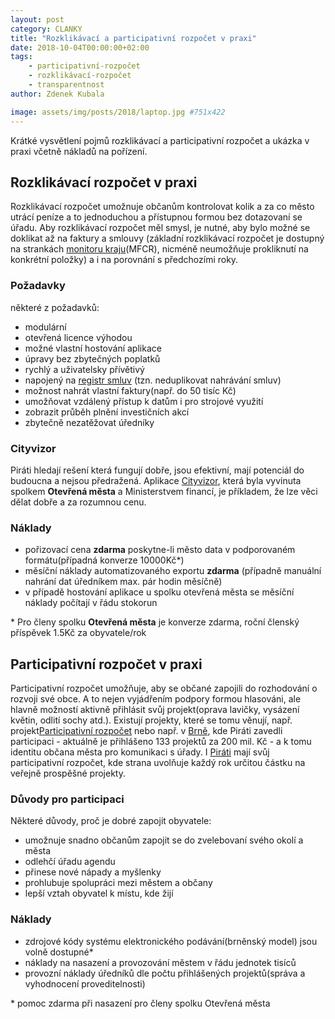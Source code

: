 ```yaml
---
layout: post
category: CLANKY
title: "Rozklikávací a participativní rozpočet v praxi"
date: 2018-10-04T00:00:00+02:00  
tags: 
    - participativní-rozpočet
    - rozklikávací-rozpočet
    - transparentnost
author: Zdenek Kubala

image: assets/img/posts/2018/laptop.jpg #751x422
---
```

Krátké vysvětlení pojmů rozklikávací a participativní rozpočet a ukázka v praxi včetně nákladů na pořízení.


Rozklikávací rozpočet v praxi
-----------------------------
Rozklikávací rozpočet umožnuje občanům kontrolovat kolik a za co město utrácí peníze a to jednoduchou a přístupnou formou
bez dotazovaní se úřadu. Aby rozklikávací rozpočet měl smysl, je nutné, aby bylo možné se doklikat až na faktury a smlouvy
(základní rozklikávací rozpočet je dostupný na strankách [monitoru kraju][1](MFCR), nicméně neumožňuje prokliknutí na 
konkrétní položky) a i na porovnání s předchozími roky.

### Požadavky
některé z požadavků:
- modulární
- otevřená licence výhodou
- možné vlastní hostování aplikace
- úpravy bez zbytečných poplatků
- rychlý a uživatelsky přívětivý
- napojený na [registr smluv][2] (tzn. neduplikovat nahrávání smluv)
- možnost nahrát vlastní faktury(např. do 50 tisíc Kč)
- umožňovat vzdálený přístup k datům i pro strojové využití
- zobrazit průběh plnění investičních akcí
- zbytečně nezatěžovat úředníky

### Cityvizor
Piráti hledají rešení která fungují dobře, jsou efektivní, mají potenciál do budoucna a nejsou předražená. 
Aplikace [Cityvizor][3], která byla vyvinuta spolkem **Otevřená města** a Ministerstvem financí, je příkladem, 
že lze věci dělat dobře a za rozumnou cenu.

### Náklady
- pořizovací cena **zdarma** poskytne-li město data v podporovaném formátu(případná konverze 10000Kč\*) 
- měsíční náklady automatizovaného exportu **zdarma** (případně manuální nahrání dat úředníkem max. pár hodin měsíčně)
- v případě hostování aplikace u spolku otevřená města se měsíční náklady počítají v řádu stokorun

\* Pro členy spolku **Otevřená města** je konverze zdarma, roční členský příspěvek 1.5Kč za obyvatele/rok 



Participativní rozpočet v praxi
-------------------------------
Participativní rozpočet umožňuje, aby se občané zapojili do rozhodování o rozvoji své obce. A to nejen vyjádřením podpory 
formou hlasováni, ale hlavně možností aktivně přihlásit svůj projekt(oprava lavičky, vysázení květin, odlití sochy atd.). 
Existují projekty, které se tomu věnují, např. projekt[Participativní rozpočet][4] nebo např. v [Brně][5], kde Piráti zavedli 
participaci - aktuálně je přihlášeno 133 projektů za 200 mil. Kč - a k tomu identitu občana města pro komunikaci s úřady. 
I [Piráti][6] mají svůj participativní rozpočet, kde strana uvolňuje každý rok určitou částku na veřejně prospěšné projekty.


### Důvody pro participaci
Některé důvody, proč je dobré zapojit obyvatele:
- umožnuje snadno občanům zapojit se do zvelebovaní svého okolí a města
- odlehčí úřadu agendu
- přinese nové nápady a myšlenky
- prohlubuje spolupráci mezi městem a občany
- lepší vztah obyvatel k místu, kde žijí

### Náklady
- zdrojové kódy systému elektronického podávání(brněnský model) jsou volně dostupné\*
- náklady na nasazení a provozování městem v řádu jednotek tisíců
- provozní náklady úředníků dle počtu přihlášených projektů(správa a vyhodnocení proveditelnosti)

\* pomoc zdarma při nasazení pro členy spolku Otevřená města



[1]: http://monitor.statnipokladna.cz/2018/kraje/
[2]: https://smlouvy.gov.cz
[3]: https://www.otevrenamesta.cz/
[4]: http://www.participativni-rozpocet.cz/
[5]: https://damenavas.brno.cz/galerie-projektu/
[6]: https://forum.pirati.cz/participativni-rozpocet-f687/
